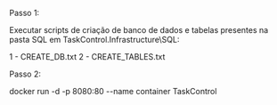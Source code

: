 ﻿Passo 1:

Executar scripts de criação de banco de dados e tabelas presentes na pasta SQL em TaskControl.Infrastructure\SQL:

1 - CREATE_DB.txt
2 - CREATE_TABLES.txt


Passo 2:

docker run -d -p 8080:80 --name container TaskControl